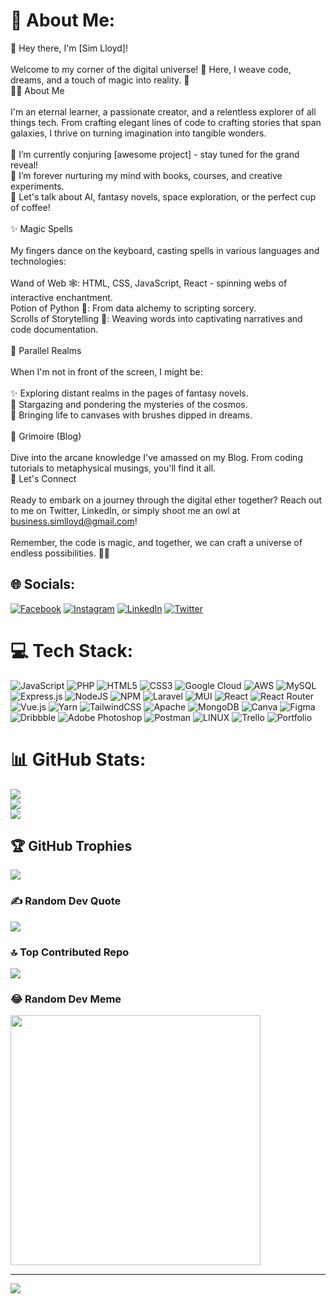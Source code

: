 # 💫 About Me:
👋 Hey there, I'm [Sim Lloyd]!<br><br>Welcome to my corner of the digital universe! 🌌 Here, I weave code, dreams, and a touch of magic into reality. 🚀<br>🧙‍♂️ About Me<br><br>I'm an eternal learner, a passionate creator, and a relentless explorer of all things tech. From crafting elegant lines of code to crafting stories that span galaxies, I thrive on turning imagination into tangible wonders.<br><br>    🔭 I’m currently conjuring [awesome project] - stay tuned for the grand reveal!<br>    🌱 I’m forever nurturing my mind with books, courses, and creative experiments.<br>    💬 Let's talk about AI, fantasy novels, space exploration, or the perfect cup of coffee!<br><br>✨ Magic Spells<br><br>My fingers dance on the keyboard, casting spells in various languages and technologies:<br><br>    Wand of Web 🕸️: HTML, CSS, JavaScript, React - spinning webs of interactive enchantment.<br>    Potion of Python 🐍: From data alchemy to scripting sorcery.<br>    Scrolls of Storytelling 📜: Weaving words into captivating narratives and code documentation.<br><br>🌌 Parallel Realms<br><br>When I'm not in front of the screen, I might be:<br><br>    ✨ Exploring distant realms in the pages of fantasy novels.<br>    🌠 Stargazing and pondering the mysteries of the cosmos.<br>    🎨 Bringing life to canvases with brushes dipped in dreams.<br><br>📜 Grimoire (Blog)<br><br>Dive into the arcane knowledge I've amassed on my Blog. From coding tutorials to metaphysical musings, you'll find it all.<br>🌟 Let's Connect<br><br>Ready to embark on a journey through the digital ether together? Reach out to me on Twitter, LinkedIn, or simply shoot me an owl at business.simlloyd@gmail.com!<br><br>Remember, the code is magic, and together, we can craft a universe of endless possibilities. 🌌🔮


## 🌐 Socials:
[![Facebook](https://img.shields.io/badge/Facebook-%231877F2.svg?logo=Facebook&logoColor=white)](https://facebook.com/https://www.facebook.com/profile.php?id=100095606501065) [![Instagram](https://img.shields.io/badge/Instagram-%23E4405F.svg?logo=Instagram&logoColor=white)](https://instagram.com/separessimlloyd) [![LinkedIn](https://img.shields.io/badge/LinkedIn-%230077B5.svg?logo=linkedin&logoColor=white)](https://linkedin.com/in/simlloydsepares) [![Twitter](https://img.shields.io/badge/Twitter-%231DA1F2.svg?logo=Twitter&logoColor=white)](https://twitter.com/@SeparesSim) 

# 💻 Tech Stack:
![JavaScript](https://img.shields.io/badge/javascript-%23323330.svg?style=plastic&logo=javascript&logoColor=%23F7DF1E) ![PHP](https://img.shields.io/badge/php-%23777BB4.svg?style=plastic&logo=php&logoColor=white) ![HTML5](https://img.shields.io/badge/html5-%23E34F26.svg?style=plastic&logo=html5&logoColor=white) ![CSS3](https://img.shields.io/badge/css3-%231572B6.svg?style=plastic&logo=css3&logoColor=white) ![Google Cloud](https://img.shields.io/badge/Google%20Cloud-%234285F4.svg?style=plastic&logo=google-cloud&logoColor=white) ![AWS](https://img.shields.io/badge/AWS-%23FF9900.svg?style=plastic&logo=amazon-aws&logoColor=white) ![MySQL](https://img.shields.io/badge/mysql-%2300f.svg?style=plastic&logo=mysql&logoColor=white) ![Express.js](https://img.shields.io/badge/express.js-%23404d59.svg?style=plastic&logo=express&logoColor=%2361DAFB) ![NodeJS](https://img.shields.io/badge/node.js-6DA55F?style=plastic&logo=node.js&logoColor=white) ![NPM](https://img.shields.io/badge/NPM-%23000000.svg?style=plastic&logo=npm&logoColor=white) ![Laravel](https://img.shields.io/badge/laravel-%23FF2D20.svg?style=plastic&logo=laravel&logoColor=white) ![MUI](https://img.shields.io/badge/MUI-%230081CB.svg?style=plastic&logo=material-ui&logoColor=white) ![React](https://img.shields.io/badge/react-%2320232a.svg?style=plastic&logo=react&logoColor=%2361DAFB) ![React Router](https://img.shields.io/badge/React_Router-CA4245?style=plastic&logo=react-router&logoColor=white) ![Vue.js](https://img.shields.io/badge/vuejs-%2335495e.svg?style=plastic&logo=vuedotjs&logoColor=%234FC08D) ![Yarn](https://img.shields.io/badge/yarn-%232C8EBB.svg?style=plastic&logo=yarn&logoColor=white) ![TailwindCSS](https://img.shields.io/badge/tailwindcss-%2338B2AC.svg?style=plastic&logo=tailwind-css&logoColor=white) ![Apache](https://img.shields.io/badge/apache-%23D42029.svg?style=plastic&logo=apache&logoColor=white) ![MongoDB](https://img.shields.io/badge/MongoDB-%234ea94b.svg?style=plastic&logo=mongodb&logoColor=white) ![Canva](https://img.shields.io/badge/Canva-%2300C4CC.svg?style=plastic&logo=Canva&logoColor=white) 	![Figma](https://img.shields.io/badge/figma-%23F24E1E.svg?style=plastic&logo=figma&logoColor=white) ![Dribbble](https://img.shields.io/badge/Dribbble-EA4C89?style=plastic&logo=dribbble&logoColor=white) ![Adobe Photoshop](https://img.shields.io/badge/adobephotoshop-%2331A8FF.svg?style=plastic&logo=adobephotoshop&logoColor=white) ![Postman](https://img.shields.io/badge/Postman-FF6C37?style=plastic&logo=postman&logoColor=white) ![LINUX](https://img.shields.io/badge/Linux-FCC624?style=plastic&logo=linux&logoColor=black) ![Trello](https://img.shields.io/badge/Trello-%23026AA7.svg?style=plastic&logo=Trello&logoColor=white) ![Portfolio](https://img.shields.io/badge/Portfolio-%23000000.svg?style=plastic&logo=firefox&logoColor=#FF7139)
# 📊 GitHub Stats:
![](https://github-readme-stats.vercel.app/api?username=simlloyd&theme=monokai&hide_border=false&include_all_commits=true&count_private=true)<br/>
![](https://github-readme-streak-stats.herokuapp.com/?user=simlloyd&theme=monokai&hide_border=false)<br/>
![](https://github-readme-stats.vercel.app/api/top-langs/?username=simlloyd&theme=monokai&hide_border=false&include_all_commits=true&count_private=true&layout=compact)

## 🏆 GitHub Trophies
![](https://github-profile-trophy.vercel.app/?username=simlloyd&theme=apprentice&no-frame=false&no-bg=false&margin-w=4)

### ✍️ Random Dev Quote
![](https://quotes-github-readme.vercel.app/api?type=vetical&theme=gruvbox)

### 🔝 Top Contributed Repo
![](https://github-contributor-stats.vercel.app/api?username=simlloyd&limit=5&theme=tokyonight&combine_all_yearly_contributions=true)

### 😂 Random Dev Meme
<img src='https://randommeme-five.vercel.app/' style="height: 400px;"/>

---
[![](https://visitcount.itsvg.in/api?id=simlloyd&icon=7&color=11)](https://visitcount.itsvg.in)

<!-- Proudly created with GPRM ( https://gprm.itsvg.in ) -->
